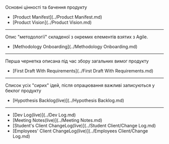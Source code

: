 Основні цінності та бачення продукту
- [Product Manifest](../Product Manifest.md)
- [Product Vision](../Product Vision.md)
---
Опис "методології" складеної з окремих елементів взятих з Agile.
- [Methodology Onboarding](../Methodology Onboarding.md)
---
Перша чернетка описана під час збору загальних вимог продукту
- [First Draft With Requirements](../First Draft With Requirements.md)
---
Список усіх "сирих" ідей, після опрацювання важливі записуються у беклог продукту
- [Hypothesis Backlog(live)](../Hypothesis Backlog.md)
---
- [Dev Log(live)](../Dev Log.md)
- [Meeting Notes(live)](../Meeting Notes.md)
- [Student's Client ChangeLog(live)](../Student Client/Change Log.md)
- [Employees' Client ChangeLog(live)](../Employees Client/Change Log.md)
